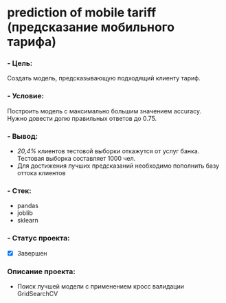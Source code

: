 
# prediction of mobile tariff (предсказание мобильного тарифа)

### - Цель:
Создать модель, предсказывающую подходящий клиенту тариф.

### - Условие:
Построить модель с максимально большим значением accuracy.<br>
Нужно довести долю правильных ответов до 0.75.

### - Вывод: 
* *20,4%* клиентов тестовой выборки откажутся от услуг банка. Тестовая выборка составляет 1000 чел.
* Для достижения лучших предсказаний необходимо пополнить базу оттока клиентов

### - Стек: 
* pandas
* joblib
* sklearn

### - Статус проекта:
- [x] Завершен

### Описание проекта: 
- Поиск лучшей модели с применением кросс валидации GridSearchCV
